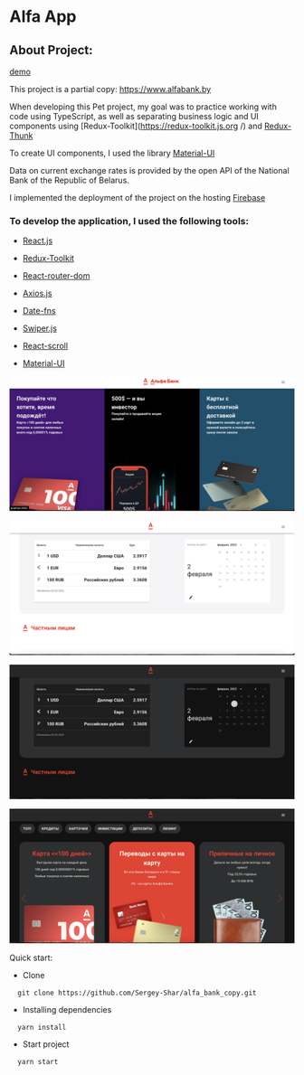 # Alfa App

## About Project:

[demo](https://alfa-react-application.firebaseapp.com/)

This project is a partial copy: https://www.alfabank.by 

When developing this Pet project, my goal was to practice working with code using TypeScript, as well as separating business logic and UI components using [Redux-Toolkit](https://redux-toolkit.js.org /) and [Redux-Thunk](https://github.com/reduxjs/redux-thunk )

To create UI components, I used the library [Material-UI](https://mui.com/)

Data on current exchange rates is provided by the open API of the National Bank of the Republic of Belarus.

I implemented the deployment of the project on the hosting [Firebase](https://firebase.google.com/)

### To develop the application, I used the following tools:

- [React.js](https://reactjs.org/)

- [Redux-Toolkit](https://redux-toolkit.js.org/)

- [React-router-dom](https://v5.reactrouter.com/)

- [Axios.js](https://axios-http.com/docs/intro)

- [Date-fns](https://date-fns.org/)

- [Swiper.js](https://swiperjs.com/)

- [React-scroll](https://www.npmjs.com/package/react-scroll)

- [Material-UI](https://mui.com/)




![testwork example](./images/img1.png)

![testwork example](./images/img2.png)

![testwork example](./images/img3.png)

![testwork example](./images/img4.png)

Quick start:

- Clone

```
  git clone https://github.com/Sergey-Shar/alfa_bank_copy.git
```

- Installing dependencies

```
  yarn install
```

- Start project

```
  yarn start
```





